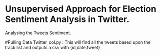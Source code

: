 # Unsupervised Approach for Election Sentiment Analysis in Twitter.
Analysing the Tweets Sentiment.

#Pulling Data
Twitter_col.py : This will find all the tweets based upon the track list and outputs a csv with {id,date,tweet}
